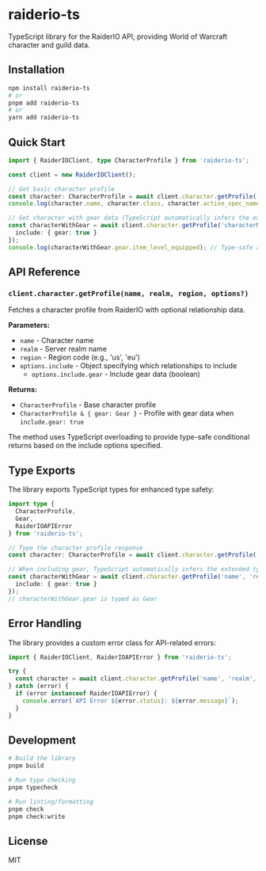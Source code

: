# raiderio-ts

TypeScript library for the RaiderIO API, providing World of Warcraft character and guild data.

## Installation

```bash
npm install raiderio-ts
# or
pnpm add raiderio-ts
# or  
yarn add raiderio-ts
```

## Quick Start

```typescript
import { RaiderIOClient, type CharacterProfile } from 'raiderio-ts';

const client = new RaiderIOClient();

// Get basic character profile
const character: CharacterProfile = await client.character.getProfile('characterName', 'realmName', 'us');
console.log(character.name, character.class, character.active_spec_name);

// Get character with gear data (TypeScript automatically infers the extended type)
const characterWithGear = await client.character.getProfile('characterName', 'realmName', 'us', {
  include: { gear: true }
});
console.log(characterWithGear.gear.item_level_equipped); // Type-safe access to gear data
```

## API Reference

### `client.character.getProfile(name, realm, region, options?)`

Fetches a character profile from RaiderIO with optional relationship data.

**Parameters:**
- `name` - Character name
- `realm` - Server realm name  
- `region` - Region code (e.g., 'us', 'eu')
- `options.include` - Object specifying which relationships to include
  - `options.include.gear` - Include gear data (boolean)

**Returns:** 
- `CharacterProfile` - Base character profile
- `CharacterProfile & { gear: Gear }` - Profile with gear data when `include.gear: true`

The method uses TypeScript overloading to provide type-safe conditional returns based on the include options specified.

## Type Exports

The library exports TypeScript types for enhanced type safety:

```typescript
import type { 
  CharacterProfile,
  Gear,
  RaiderIOAPIError 
} from 'raiderio-ts';

// Type the character profile response
const character: CharacterProfile = await client.character.getProfile('name', 'realm', 'us');

// When including gear, TypeScript automatically infers the extended type
const characterWithGear = await client.character.getProfile('name', 'realm', 'us', { 
  include: { gear: true } 
});
// characterWithGear.gear is typed as Gear
```

## Error Handling

The library provides a custom error class for API-related errors:

```typescript
import { RaiderIOClient, RaiderIOAPIError } from 'raiderio-ts';

try {
  const character = await client.character.getProfile('name', 'realm', 'us');
} catch (error) {
  if (error instanceof RaiderIOAPIError) {
    console.error(`API Error ${error.status}: ${error.message}`);
  }
}
```

## Development

```bash
# Build the library
pnpm build

# Run type checking  
pnpm typecheck

# Run linting/formatting
pnpm check
pnpm check:write
```

## License

MIT